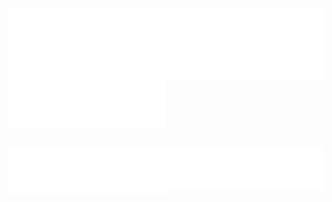 <!-- https://github.com/MrLeo/metrics/blob/master/.github/workflows/main.yml -->

<div style="display:flex;">
  
![](https://raw.githubusercontent.com/MrLeo/metrics/master/github-metrics.svg)

![](https://raw.githubusercontent.com/MrLeo/metrics/master/metrics.plugin.followup.indepth.svg)

</div>  


<div style="display:flex;">

![](https://raw.githubusercontent.com/MrLeo/metrics/master/metrics.plugin.languages.indepth.svg)

![](https://raw.githubusercontent.com/MrLeo/metrics/master/metrics.plugin.calendar.svg)

</div>  
